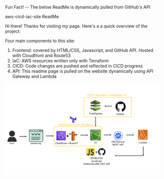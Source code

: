 Fun Fact! -- The below ReadMe is dynamically pulled from GitHub's API

aws-cicd-iac-site ReadMe

Hi there! Thanks for visiting my page. Here's a a quick overview of the project:

Four main components to this site:
1) Frontend: covered by HTML/CSS, Javascript, and GitHub API. Hosted with Cloudfront and Route53
2) IaC: AWS resources written only with Terraform
3) CICD: Code changes are pushed and reflected in  CICD progress
4) API: This readme page is pulled on the website dynamically using API Gateway and Lambda


![Alt Text](https://github.com/nomy-nom/aws-cicd-hosting/blob/main/imges/overview.png?raw=true)


